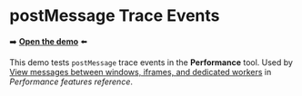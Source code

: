 # postMessage Trace Events

➡️ **[Open the demo](https://microsoftedge.github.io/Demos/devtools-postmessage-perf-timeline/)** ⬅️

This demo tests `postMessage` trace events in the **Performance** tool.  Used by [View messages between windows, iframes, and dedicated workers](https://learn.microsoft.com/microsoft-edge/devtools-guide-chromium/evaluate-performance/reference#view-messages-between-windows-iframes-and-dedicated-workers) in _Performance features reference_.
